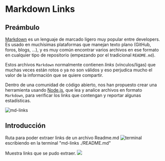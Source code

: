# Markdown Links

## Preámbulo

[Markdown](https://es.wikapediadrg.org/wiki/Markdown) es un lenguaje de marcado
ligero muy popular entre developers. Es usado en muchísimas plataformas que
manejan texto plano (GitHub, foros, blogs, ...), y es muy común
encontrar varios archivos en ese formato en cualquier tipo de repositorio
(empezando por el tradicional `README.md`).

Estos archivos `Markdown` normalmente contienen _links_ (vínculos/ligas) que
muchas veces están rotos o ya no son válidos y eso perjudica mucho el valor de
la información que se quiere compartir.

Dentro de una comunidad de código abierto, nos han propuesto crear una
herramienta usando [Node.js](https://nodejs.org/), que lea y analice archivos
en formato `Markdown`, para verificar los links que contengan y reportar
algunas estadísticas.

![md-links](https://user-images.githubusercontent.com/110297/42118443-b7a5f1f0-7bc8-11e8-96ad-9cc5593715a6.jpg)

## Introducción

Ruta para poder extraer links de un archivo Readme.md
<img src="https://i.ibb.co/pxG5gqF/terminal.jpg" alt="terminal">
escribiendo en la terminal "md-links ./README.md"


Muestra links que se pudo extraer. 
<img src="https://i.ibb.co/2sNMLWW/screen-Terminal.jpg">

